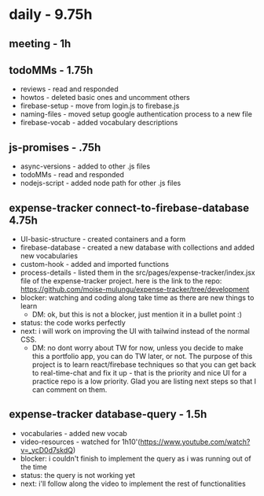 # daily - 9.75h

## meeting - 1h

## todoMMs - 1.75h
* reviews - read and responded
* howtos - deleted basic ones and uncomment others
* firebase-setup - move from login.js to firebase.js
* naming-files - moved setup google authentication process to a new file
* firebase-vocab - added vocabulary descriptions

## js-promises - .75h
* async-versions - added to other .js files
* todoMMs - read and responded
* nodejs-script - added node path for other .js files

## expense-tracker connect-to-firebase-database 4.75h
* UI-basic-structure - created containers and a form
* firebase-database - created a new database with collections and added new vocabularies
* custom-hook - added and imported functions
* process-details - listed them in the src/pages/expense-tracker/index.jsx file of the expense-tracker project. here is the link to the repo: https://github.com/moise-mulungu/expense-tracker/tree/development
* blocker: watching and coding along take time as there are new things to learn
  * DM: ok, but this is not a blocker, just mention it in a bullet point :)
* status: the code works perfectly 
* next: i will work on improving the UI with tailwind instead of the normal CSS.
  * DM: no dont worry about TW for now, unless you decide to make this a portfolio app, you can do TW later, or not. The purpose of this project is to learn react/firebase techniques so that you can get back to real-time-chat and fix it up - that is the priority and nice UI for a practice repo is a low priority. Glad you are listing next steps so that I can comment on them.

## expense-tracker database-query - 1.5h
* vocabularies - added new vocab
* video-resources - watched for 1h10'(https://www.youtube.com/watch?v=_ycD0d7skdQ)
* blocker: i couldn't finish to implement the query as i was running out of the time
* status: the query is not working yet
* next: i'll follow along the video to implement the rest of functionalities